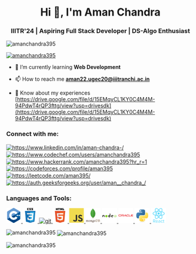 <h1 align="center">Hi 👋, I'm Aman Chandra</h1>
<h3 align="center">IIITR'24 | Aspiring Full Stack Developer | DS-Algo Enthusiast</h3>

<p align="left"> <img src="https://komarev.com/ghpvc/?username=amanchandra395&label=Profile%20views&color=0e75b6&style=flat" alt="amanchandra395" /> </p>

<p align="left"> <a href="https://github.com/ryo-ma/github-profile-trophy"><img src="https://github-profile-trophy.vercel.app/?username=amanchandra395" alt="amanchandra395" /></a> </p>

- 🌱 I’m currently learning **Web Development**

- 📫 How to reach me **aman22.ugec20@iiitranchi.ac.in**

- 📄 Know about my experiences [https://drive.google.com/file/d/15EMqyCL1KY0C4M4M-94PdwT4rQP3fttg/view?usp=drivesdk](https://drive.google.com/file/d/15EMqyCL1KY0C4M4M-94PdwT4rQP3fttg/view?usp=drivesdk)

<h3 align="left">Connect with me:</h3>
<p align="left">
<a href="https://linkedin.com/in/https://www.linkedin.com/in/aman-chandra-/" target="blank"><img align="center" src="https://raw.githubusercontent.com/rahuldkjain/github-profile-readme-generator/master/src/images/icons/Social/linked-in-alt.svg" alt="https://www.linkedin.com/in/aman-chandra-/" height="30" width="40" /></a>
<a href="https://www.codechef.com/users/amanchandra395" target="blank"><img align="center" src="https://cdn.jsdelivr.net/npm/simple-icons@3.1.0/icons/codechef.svg" alt="https://www.codechef.com/users/amanchandra395" height="30" width="40" /></a>
<a href="https://www.hackerrank.com/https://www.hackerrank.com/amanchandra395?hr_r=1" target="blank"><img align="center" src="https://raw.githubusercontent.com/rahuldkjain/github-profile-readme-generator/master/src/images/icons/Social/hackerrank.svg" alt="https://www.hackerrank.com/amanchandra395?hr_r=1" height="30" width="40" /></a>
<a href="https://codeforces.com/profile/https://codeforces.com/profile/aman395" target="blank"><img align="center" src="https://raw.githubusercontent.com/rahuldkjain/github-profile-readme-generator/master/src/images/icons/Social/codeforces.svg" alt="https://codeforces.com/profile/aman395" height="30" width="40" /></a>
<a href="https://www.leetcode.com/https://leetcode.com/aman395/" target="blank"><img align="center" src="https://raw.githubusercontent.com/rahuldkjain/github-profile-readme-generator/master/src/images/icons/Social/leet-code.svg" alt="https://leetcode.com/aman395/" height="30" width="40" /></a>
<a href="https://auth.geeksforgeeks.org/user/https://auth.geeksforgeeks.org/user/aman__chandra_/" target="blank"><img align="center" src="https://raw.githubusercontent.com/rahuldkjain/github-profile-readme-generator/master/src/images/icons/Social/geeks-for-geeks.svg" alt="https://auth.geeksforgeeks.org/user/aman__chandra_/" height="30" width="40" /></a>
</p>

<h3 align="left">Languages and Tools:</h3>
<p align="left"> <a href="https://www.w3schools.com/cpp/" target="_blank" rel="noreferrer"> <img src="https://raw.githubusercontent.com/devicons/devicon/master/icons/cplusplus/cplusplus-original.svg" alt="cplusplus" width="40" height="40"/> </a> <a href="https://www.w3schools.com/css/" target="_blank" rel="noreferrer"> <img src="https://raw.githubusercontent.com/devicons/devicon/master/icons/css3/css3-original-wordmark.svg" alt="css3" width="40" height="40"/> </a> <a href="https://git-scm.com/" target="_blank" rel="noreferrer"> <img src="https://www.vectorlogo.zone/logos/git-scm/git-scm-icon.svg" alt="git" width="40" height="40"/> </a> <a href="https://www.w3.org/html/" target="_blank" rel="noreferrer"> <img src="https://raw.githubusercontent.com/devicons/devicon/master/icons/html5/html5-original-wordmark.svg" alt="html5" width="40" height="40"/> </a> <a href="https://developer.mozilla.org/en-US/docs/Web/JavaScript" target="_blank" rel="noreferrer"> <img src="https://raw.githubusercontent.com/devicons/devicon/master/icons/javascript/javascript-original.svg" alt="javascript" width="40" height="40"/> </a> <a href="https://www.mongodb.com/" target="_blank" rel="noreferrer"> <img src="https://raw.githubusercontent.com/devicons/devicon/master/icons/mongodb/mongodb-original-wordmark.svg" alt="mongodb" width="40" height="40"/> </a> <a href="https://nodejs.org" target="_blank" rel="noreferrer"> <img src="https://raw.githubusercontent.com/devicons/devicon/master/icons/nodejs/nodejs-original-wordmark.svg" alt="nodejs" width="40" height="40"/> </a> <a href="https://www.oracle.com/" target="_blank" rel="noreferrer"> <img src="https://raw.githubusercontent.com/devicons/devicon/master/icons/oracle/oracle-original.svg" alt="oracle" width="40" height="40"/> </a> <a href="https://www.python.org" target="_blank" rel="noreferrer"> <img src="https://raw.githubusercontent.com/devicons/devicon/master/icons/python/python-original.svg" alt="python" width="40" height="40"/> </a> <a href="https://reactjs.org/" target="_blank" rel="noreferrer"> <img src="https://raw.githubusercontent.com/devicons/devicon/master/icons/react/react-original-wordmark.svg" alt="react" width="40" height="40"/> </a> </p>

<p><img align="left" src="https://github-readme-stats.vercel.app/api/top-langs?username=amanchandra395&show_icons=true&locale=en&layout=compact" alt="amanchandra395" /></p>

<p>&nbsp;<img align="center" src="https://github-readme-stats.vercel.app/api?username=amanchandra395&show_icons=true&locale=en" alt="amanchandra395" /></p>

<p><img align="center" src="https://github-readme-streak-stats.herokuapp.com/?user=amanchandra395&" alt="amanchandra395" /></p>
